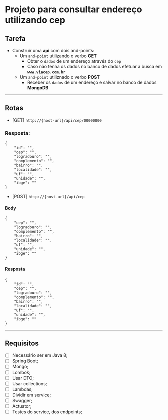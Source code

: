 # Projeto para consultar endereço utilizando cep 

## Tarefa
- Construir uma **api** com dois and-points:
	- Um `and-point` utilizando o verbo **GET** 
		- Obter o `dados` de um endereço através do `cep` 
		- Caso não tenha os dados no banco de dados efetuar a busca em **`www.viacep.com.br`**
	- Um `and-point` utiliznado o verbo **POST** 
		- Receber os `dados` de um endereço e salvar no banco de dados **MongoDB**

---

## Rotas

- [GET] `http://{host-url}/api/cep/00000000`

### Resposta:    
	{
		"id": "",
		"cep": "",
		"logradouro": "",
		"complemento": "",
		"bairro": "",
		"localidade": "",
		"uf": "",
		"unidade": "",
		"ibge": ""
	}    


- [POST] `http://{host-url}/api/cep`

#### Body
    {
    	"cep": "",
    	"logradouro": "",
    	"complemento": "",
    	"bairro": "",
    	"localidade": "",
    	"uf": "",
    	"unidade": "",
    	"ibge": ""
    }


#### Resposta    
	{
		"id": "",
		"cep": "",
		"logradouro": "",
		"complemento": "",
		"bairro": "",
		"localidade": "",
		"uf": "",
		"unidade": "",
		"ibge": ""
	}

---

## Requisitos

- [ ] Necessário ser em Java 8;
- [ ] Spring Boot;
- [ ] Mongo;
- [ ] Lombok;
- [ ] Usar DTO;
- [ ] Usar collections;
- [ ] Lambdas;
- [ ] Dividir em service;
- [ ] Swagger;
- [ ] Actuator;
- [ ] Testes do service, dos endpoints;